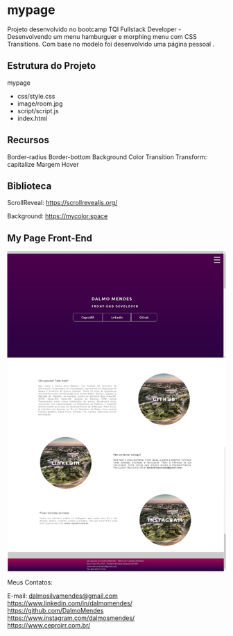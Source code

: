 # mypage
Projeto desenvolvido no bootcamp TQI Fullstack Developer - Desenvolvendo um menu hamburguer e morphing menu com CSS Transitions.  Com base no modelo foi desenvolvido uma página pessoal .

## Estrutura do Projeto

mypage
- css/style.css
- image/room.jpg
- script/script.js
- index.html

## Recursos

Border-radius
Border-bottom
Background
Color
Transition
Transform: capitalize
Margem
Hover

## Biblioteca

ScrollReveal:
https://scrollrevealjs.org/

Background:
https://mycolor.space

<h2> My Page Front-End </h2>
<img title="MyPage Front-End" src="https://github.com/DalmoMendes/mypage/blob/master/dalmo-front-end.jpg" style="width: 800px; margin: auto;">


Meus Contatos:

E-mail: dalmosilvamendes@gmail.com <br>
https://www.linkedin.com/in/dalmomendes/<br>
https://github.com/DalmoMendes<br>
https://www.instagram.com/dalmosmendes/<br>
https://www.ceproirr.com.br/<br>